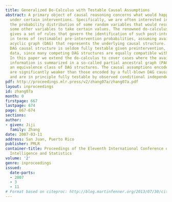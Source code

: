```yaml
---
title: Generalized Do-Calculus with Testable Causal Assumptions
abstract: A primary object of causal reasoning concerns what would happen to a system
  under certain interventions. Specifically, we are often interested in estimating
  the probability distribution of some random variables that would result from forcing
  some other variables to take certain values. The renowned do-calculus (Pearl 1995)
  gives a set of rules that govern the identification of such post-intervention probabilities
  in terms of (estimable) pre-intervention probabilities, assuming available a directed
  acyclic graph (DAG) that represents the underlying causal structure. However, a
  DAG causal structure is seldom fully testable given preintervention, observational
  data, since many competing DAG structures are equally compatible with the data.
  In this paper we extend the do-calculus to cover cases where the available causal
  information is summarized in a so-called partial ancestral graph (PAG) that represents
  an equivalence class of DAG structures. The causal assumptions encoded by a PAG
  are significantly weaker than those encoded by a full-blown DAG causal structure,
  and are in principle fully testable by observed conditional independence relations.
pdf: http://proceedings.mlr.press/v2/zhang07a/zhang07a.pdf
layout: inproceedings
id: zhang07a
month: 0
firstpage: 667
lastpage: 674
page: 667-674
sections: 
author:
- given: Jiji
  family: Zhang
date: 2007-03-11
address: San Juan, Puerto Rico
publisher: PMLR
container-title: Proceedings of the Eleventh International Conference on Artificial
  Intelligence and Statistics
volume: '2'
genre: inproceedings
issued:
  date-parts:
  - 2007
  - 3
  - 11
# Format based on citeproc: http://blog.martinfenner.org/2013/07/30/citeproc-yaml-for-bibliographies/
---
```

